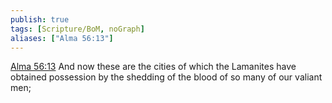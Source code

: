 ```yaml
---
publish: true
tags: [Scripture/BoM, noGraph]
aliases: ["Alma 56:13"]
---
```

[Alma 56:13](https://churchofjesuschrist.org/study/scriptures/bofm/alma/56?lang=eng&id=p13#p13) And now these are the cities of which the Lamanites have obtained possession by the shedding of the blood of so many of our valiant men;
